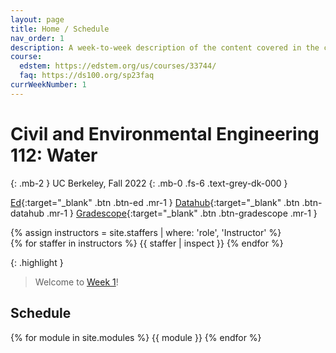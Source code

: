 ```yaml
---
layout: page
title: Home / Schedule
nav_order: 1
description: A week-to-week description of the content covered in the course.
course:
  edstem: https://edstem.org/us/courses/33744/
  faq: https://ds100.org/sp23faq
currWeekNumber: 1
---
```


# Civil and Environmental Engineering 112: Water

{: .mb-2 }
UC Berkeley, Fall 2022
{: .mb-0 .fs-6 .text-grey-dk-000 }


[Ed](https://edstem.org/us/courses/31190){:target="_blank" .btn .btn-ed .mr-1 }
[Datahub](http://data100.datahub.berkeley.edu/){:target="_blank" .btn .btn-datahub .mr-1 }
[Gradescope](https://www.gradescope.com/courses/31190){:target="_blank" .btn .btn-gradescope .mr-1 }

<div>
{% assign instructors = site.staffers | where: 'role', 'Instructor' %}
  <div class="role">
    {% for staffer in instructors %}
    {{ staffer | inspect }}
    {% endfor %}
  </div>
</div>


{: .highlight }
> Welcome to [Week 1](#week-{{page.currWeekNumber}})!


<a name="schedule"></a>
## Schedule

{% for module in site.modules %}
{{ module }}
{% endfor %}

